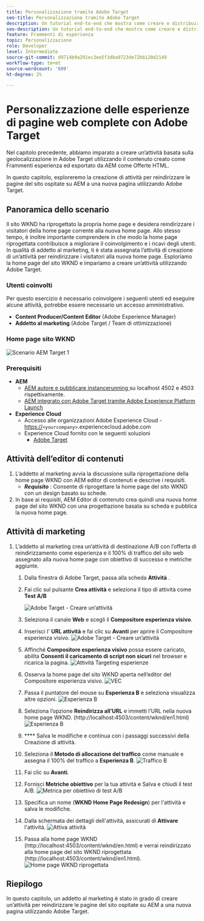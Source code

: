 ```yaml
---
title: Personalizzazione tramite Adobe Target
seo-title: Personalizzazione tramite Adobe Target
description: Un tutorial end-to-end che mostra come creare e distribuire esperienze personalizzate utilizzando Adobe Target.
seo-description: Un tutorial end-to-end che mostra come creare e distribuire esperienze personalizzate utilizzando Adobe Target.
feature: Frammenti di esperienza
topic: Personalizzazione
role: Developer
level: Intermediate
source-git-commit: d9714b9a291ec3ee5f3dba9723de72bb120d2149
workflow-type: tm+mt
source-wordcount: '609'
ht-degree: 2%

---
```



# Personalizzazione delle esperienze di pagine web complete con Adobe Target

Nel capitolo precedente, abbiamo imparato a creare un’attività basata sulla geolocalizzazione in Adobe Target utilizzando il contenuto creato come Frammenti esperienza ed esportato da AEM come Offerte HTML.

In questo capitolo, esploreremo la creazione di attività per reindirizzare le pagine del sito ospitate su AEM a una nuova pagina utilizzando Adobe Target.

## Panoramica dello scenario

Il sito WKND ha riprogettato la propria home page e desidera reindirizzare i visitatori della home page corrente alla nuova home page. Allo stesso tempo, è inoltre importante comprendere in che modo la home page riprogettata contribuisce a migliorare il coinvolgimento e i ricavi degli utenti. In qualità di addetto al marketing, ti è stata assegnata l’attività di creazione di un’attività per reindirizzare i visitatori alla nuova home page. Esploriamo la home page del sito WKND e impariamo a creare un’attività utilizzando Adobe Target.

### Utenti coinvolti

Per questo esercizio è necessario coinvolgere i seguenti utenti ed eseguire alcune attività, potrebbe essere necessario un accesso amministrativo.

* **Content Producer/Content Editor**  (Adobe Experience Manager)
* **Addetto al marketing**  (Adobe Target / Team di ottimizzazione)

### Home page sito WKND

![Scenario AEM Target 1](assets/personalization-use-case-2/aem-target-use-case-2.png)

### Prerequisiti

* **AEM**
   * [AEM autore e pubblicare instancerunning ](./implementation.md#getting-aem) su localhost 4502 e 4503 rispettivamente.
   * [AEM integrato con Adobe Target tramite Adobe Experience Platform Launch](./using-launch-adobe-io.md#aem-target-using-launch-by-adobe)
* **Experience Cloud**
   * Accesso alle organizzazioni Adobe Experience Cloud - <https://>`<yourcompany>`.experiencecloud.adobe.com
   * Experience Cloud fornito con le seguenti soluzioni
      * [Adobe Target](https://experiencecloud.adobe.com)

## Attività dell’editor di contenuti

1. L’addetto al marketing avvia la discussione sulla riprogettazione della home page WKND con AEM editor di contenuti e descrive i requisiti.
   * ***Requisito*** : Consente di riprogettare la home page del sito WKND con un design basato su schede.
2. In base ai requisiti, AEM Editor di contenuto crea quindi una nuova home page del sito WKND con una progettazione basata su scheda e pubblica la nuova home page.

## Attività di marketing

1. L’addetto al marketing crea un’attività di destinazione A/B con l’offerta di reindirizzamento come esperienza e il 100% di traffico del sito web assegnato alla nuova home page con obiettivo di successo e metriche aggiunte.
   1. Dalla finestra di Adobe Target, passa alla scheda **Attività** .
   2. Fai clic sul pulsante **Crea attività** e seleziona il tipo di attività come **Test A/B**

      ![Adobe Target - Creare un’attività](assets/personalization-use-case-2/create-ab-activity.png)
   3. Seleziona il canale **Web** e scegli il **Compositore esperienza visivo**.
   4. Inserisci l&#39; **URL attività** e fai clic su **Avanti** per aprire il Compositore esperienza visivo.
      ![Adobe Target - Creare un’attività](assets/personalization-use-case-2/create-activity-ab-name.png)
   5. Affinché **Compositore esperienza visivo** possa essere caricato, abilita **Consenti il caricamento di script non sicuri** nel browser e ricarica la pagina.
      ![Attività Targeting esperienze](assets/personalization-use-case-1/load-unsafe-scripts.png)
   6. Osserva la home page del sito WKND aperta nell’editor del Compositore esperienza visivo.
      ![VEC](assets/personalization-use-case-2/vec.png)
   7. Passa il puntatore del mouse su **Esperienza B** e seleziona visualizza altre opzioni.
      ![Esperienza B](assets/personalization-use-case-2/redirect-url.png)
   8. Seleziona l’opzione **Reindirizza all’URL** e immetti l’URL nella nuova home page WKND. (http://localhost:4503/content/wknd/en1.html)
      ![Esperienza B](assets/personalization-use-case-2/redirect-url-2.png)
   9. **** Salva le modifiche e continua con i passaggi successivi della Creazione di attività.
   10. Seleziona il **Metodo di allocazione del traffico** come manuale e assegna il 100% del traffico a **Esperienza B**.
      ![Traffico B](assets/personalization-use-case-2/traffic.png)
   11. Fai clic su **Avanti**.
   12. Fornisci **Metriche obiettivo** per la tua attività e Salva e chiudi il test A/B.
      ![Metrica per obiettivo di test A/B](assets/personalization-use-case-2/goal-metric.png)
   13. Specifica un nome (**WKND Home Page Redesign**) per l&#39;attività e salva le modifiche.
   14. Dalla schermata dei dettagli dell&#39;attività, assicurati di **Attivare** l&#39;attività.
      ![Attiva attività](assets/personalization-use-case-2/ab-activate.png)
   15. Passa alla home page WKND (http://localhost:4503/content/wknd/en.html) e verrai reindirizzato alla home page del sito WKND riprogettata (http://localhost:4503/content/wknd/en1.html).
      ![Home page WKND riprogettata](assets/personalization-use-case-2/WKND-home-page-redesign.png)

## Riepilogo

In questo capitolo, un addetto al marketing è stato in grado di creare un’attività per reindirizzare le pagine del sito ospitate su AEM a una nuova pagina utilizzando Adobe Target.
